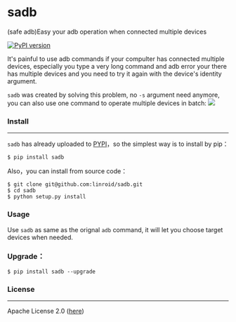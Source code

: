 # sadb
(safe adb)Easy your adb operation when connected multiple devices

[![PyPI version](https://badge.fury.io/py/sadb.svg)](https://badge.fury.io/py/sadb)

It's painful to use adb commands if your compulter has connected multiple devices, especially you type a very long command and adb error your there has multiple devices and you need to try it again with the device's identity argument.

`sadb` was created by solving this problem, no `-s` argument need anymore, you can also use one command to operate multiple devices in batch:
![](https://raw.githubusercontent.com/linroid/sadb/master/screenshots.png)

### Install
---

`sadb` has already uploaded to [PYPI](https://pypi.python.org/pypi/sadb)，so the simplest way is to install by pip：

```
$ pip install sadb
```

Also，you can install from source code：

```
$ git clone git@github.com:linroid/sadb.git
$ cd sadb
$ python setup.py install
```

### Usage

Use `sadb` as same as the orignal `adb` command, it will let you choose target devices when needed.


### Upgrade：

```
$ pip install sadb --upgrade
```


### License
---

Apache License 2.0 ([here](https://github.com/linroid/sadb/blob/master/LICENSE))
